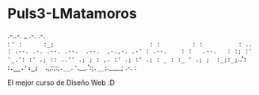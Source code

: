 Puls3-LMatamoros
=============
.-..-.       _                            .-.         .-.         
: `' :      :_;                           : :         : :         
: .. : .--. .-. .--. .--.  .--.  ,-.,-. .-' : .--.    : :   .--.  
: :; :' '_.': :' .; :: ..'' .; ; : ,. :' .; :' .; : _ : :_ ' .; ; 
:_;:_;`.__.': :`.__.':_;  `.__,_;:_;:_;`.__.'`.__.':_;`.__;`.__,_;
          .-. :                                                   
          
El mejor curso de Diseño Web :D          
